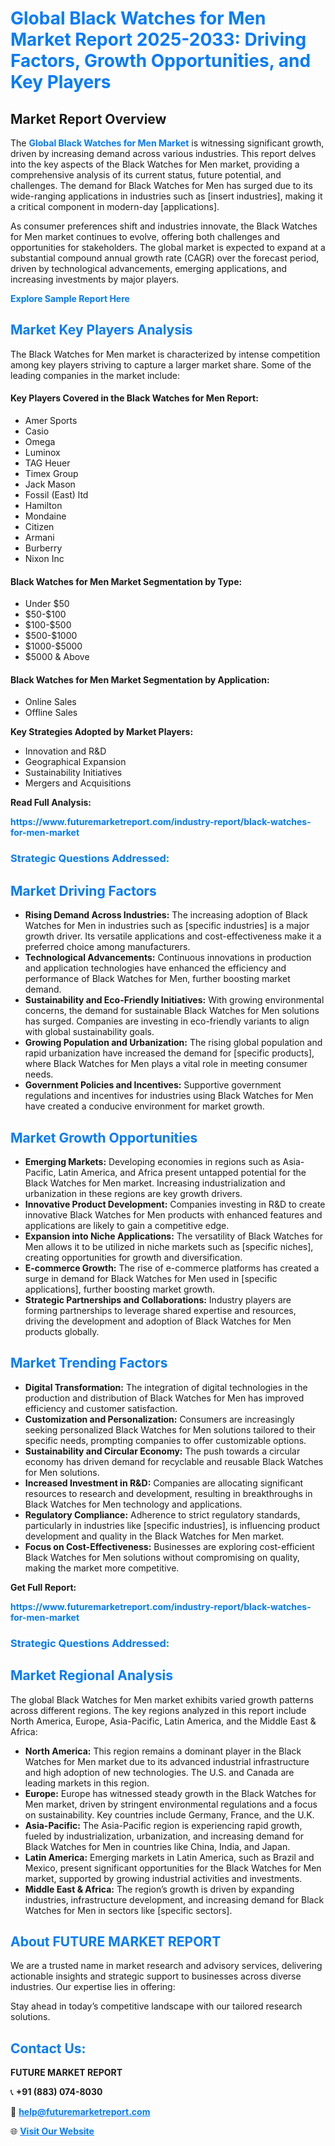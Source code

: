<h1 style="color: #007BFF;">Global Black Watches for Men Market Report 2025-2033: Driving Factors, Growth Opportunities, and Key Players</h1>

<section id="overview">
<h2>Market Report Overview</h2>
<p>The <a href="https://www.futuremarketreport.com/industry-report/black-watches-for-men-market" style="color: #007BFF; text-decoration: none;"><strong>Global Black Watches for Men Market</strong></a> is witnessing significant growth, driven by increasing demand across various industries. This report delves into the key aspects of the Black Watches for Men market, providing a comprehensive analysis of its current status, future potential, and challenges. The demand for Black Watches for Men has surged due to its wide-ranging applications in industries such as [insert industries], making it a critical component in modern-day [applications].</p>
<p>As consumer preferences shift and industries innovate, the Black Watches for Men market continues to evolve, offering both challenges and opportunities for stakeholders. The global market is expected to expand at a substantial compound annual growth rate (CAGR) over the forecast period, driven by technological advancements, emerging applications, and increasing investments by major players.</p>
</section>

<section id="overview">
<p><a href="https://www.futuremarketreport.com/request-sample/reportId=40439" style="color: #007BFF; text-decoration: none;"><strong>Explore Sample Report Here</strong></a></p>
</section>

<section id="key-players">
<h2 style="color: #007BFF;">Market Key Players Analysis</h2>
<p>The Black Watches for Men market is characterized by intense competition among key players striving to capture a larger market share. Some of the leading companies in the market include:</p>
<h4>Key Players Covered in the Black Watches for Men Report:</h4>
<ul><li>Amer Sports</li><li>Casio</li><li>Omega</li><li>Luminox</li><li>TAG Heuer</li><li>Timex Group</li><li>Jack Mason</li><li>Fossil (East) ltd</li><li>Hamilton</li><li>Mondaine</li><li>Citizen</li><li>Armani</li><li>Burberry</li><li>Nixon Inc</li></ul>
<h4>Black Watches for Men Market Segmentation by Type:</h4>
<ul><li>Under $50</li><li>$50-$100</li><li>$100-$500</li><li>$500-$1000</li><li>$1000-$5000</li><li>$5000 &amp; Above</li></ul>

<h4>Black Watches for Men Market Segmentation by Application:</h4>
<ul><li>Online Sales</li><li>Offline Sales</li></ul>
<p><strong>Key Strategies Adopted by Market Players:</strong></p>
<ul>
<li>Innovation and R&D</li>
<li>Geographical Expansion</li>
<li>Sustainability Initiatives</li>
<li>Mergers and Acquisitions</li>
</ul>
</section>

<section>
<p><strong>Read Full Analysis: </strong></p><a href="https://www.futuremarketreport.com/industry-report/black-watches-for-men-market" style="color: #007BFF; text-decoration: none;"><strong>https://www.futuremarketreport.com/industry-report/black-watches-for-men-market</strong></a>
<h3 style="color: #007BFF;">Strategic Questions Addressed:</h3>
</section>

<section id="driving-factors">
<h2 style="color: #007BFF;">Market Driving Factors</h2>
<ul>
<li><strong>Rising Demand Across Industries:</strong> The increasing adoption of Black Watches for Men in industries such as [specific industries] is a major growth driver. Its versatile applications and cost-effectiveness make it a preferred choice among manufacturers.</li>
<li><strong>Technological Advancements:</strong> Continuous innovations in production and application technologies have enhanced the efficiency and performance of Black Watches for Men, further boosting market demand.</li>
<li><strong>Sustainability and Eco-Friendly Initiatives:</strong> With growing environmental concerns, the demand for sustainable Black Watches for Men solutions has surged. Companies are investing in eco-friendly variants to align with global sustainability goals.</li>
<li><strong>Growing Population and Urbanization:</strong> The rising global population and rapid urbanization have increased the demand for [specific products], where Black Watches for Men plays a vital role in meeting consumer needs.</li>
<li><strong>Government Policies and Incentives:</strong> Supportive government regulations and incentives for industries using Black Watches for Men have created a conducive environment for market growth.</li>
</ul>
</section>

<section id="growth-opportunities">
<h2 style="color: #007BFF;">Market Growth Opportunities</h2>
<ul>
<li><strong>Emerging Markets:</strong> Developing economies in regions such as Asia-Pacific, Latin America, and Africa present untapped potential for the Black Watches for Men market. Increasing industrialization and urbanization in these regions are key growth drivers.</li>
<li><strong>Innovative Product Development:</strong> Companies investing in R&D to create innovative Black Watches for Men products with enhanced features and applications are likely to gain a competitive edge.</li>
<li><strong>Expansion into Niche Applications:</strong> The versatility of Black Watches for Men allows it to be utilized in niche markets such as [specific niches], creating opportunities for growth and diversification.</li>
<li><strong>E-commerce Growth:</strong> The rise of e-commerce platforms has created a surge in demand for Black Watches for Men used in [specific applications], further boosting market growth.</li>
<li><strong>Strategic Partnerships and Collaborations:</strong> Industry players are forming partnerships to leverage shared expertise and resources, driving the development and adoption of Black Watches for Men products globally.</li>
</ul>
</section>

<section id="trending-factors">
<h2 style="color: #007BFF;">Market Trending Factors</h2>
<ul>
<li><strong>Digital Transformation:</strong> The integration of digital technologies in the production and distribution of Black Watches for Men has improved efficiency and customer satisfaction.</li>
<li><strong>Customization and Personalization:</strong> Consumers are increasingly seeking personalized Black Watches for Men solutions tailored to their specific needs, prompting companies to offer customizable options.</li>
<li><strong>Sustainability and Circular Economy:</strong> The push towards a circular economy has driven demand for recyclable and reusable Black Watches for Men solutions.</li>
<li><strong>Increased Investment in R&D:</strong> Companies are allocating significant resources to research and development, resulting in breakthroughs in Black Watches for Men technology and applications.</li>
<li><strong>Regulatory Compliance:</strong> Adherence to strict regulatory standards, particularly in industries like [specific industries], is influencing product development and quality in the Black Watches for Men market.</li>
<li><strong>Focus on Cost-Effectiveness:</strong> Businesses are exploring cost-efficient Black Watches for Men solutions without compromising on quality, making the market more competitive.</li>
</ul>
</section>

<section>
<p><strong>Get Full Report: </strong></p><a href="https://www.futuremarketreport.com/industry-report/black-watches-for-men-market" style="color: #007BFF; text-decoration: none;"><strong>https://www.futuremarketreport.com/industry-report/black-watches-for-men-market</strong></a>
<h3 style="color: #007BFF;">Strategic Questions Addressed:</h3>
</section>


<section id="regional-analysis">
<h2 style="color: #007BFF;">Market Regional Analysis</h2>
<p>The global Black Watches for Men market exhibits varied growth patterns across different regions. The key regions analyzed in this report include North America, Europe, Asia-Pacific, Latin America, and the Middle East & Africa:</p>
<ul>
<li><strong>North America:</strong> This region remains a dominant player in the Black Watches for Men market due to its advanced industrial infrastructure and high adoption of new technologies. The U.S. and Canada are leading markets in this region.</li>
<li><strong>Europe:</strong> Europe has witnessed steady growth in the Black Watches for Men market, driven by stringent environmental regulations and a focus on sustainability. Key countries include Germany, France, and the U.K.</li>
<li><strong>Asia-Pacific:</strong> The Asia-Pacific region is experiencing rapid growth, fueled by industrialization, urbanization, and increasing demand for Black Watches for Men in countries like China, India, and Japan.</li>
<li><strong>Latin America:</strong> Emerging markets in Latin America, such as Brazil and Mexico, present significant opportunities for the Black Watches for Men market, supported by growing industrial activities and investments.</li>
<li><strong>Middle East & Africa:</strong> The region’s growth is driven by expanding industries, infrastructure development, and increasing demand for Black Watches for Men in sectors like [specific sectors].</li>
</ul>
</section>

<footer>
<h2 style="color: #007BFF;">About FUTURE MARKET REPORT</h2>
<p>We are a trusted name in market research and advisory services, delivering actionable insights and strategic support to businesses across diverse industries. Our expertise lies in offering:</p>

<p>Stay ahead in today’s competitive landscape with our tailored research solutions.</p>

<h2 style="color: #007BFF;">Contact Us:</h2>
<p><strong>FUTURE MARKET REPORT</strong></p>
<p>📞 <strong>+91 (883) 074-8030</strong></p>
<p>📧 <strong><a href="mailto:help@futuremarketreport.com" style="color: #007BFF;">help@futuremarketreport.com</a></strong></p>
<p>🌐 <strong><a href="https://www.futuremarketreport.com/" style="color: #007BFF;">Visit Our Website</a></strong></p>
</footer>